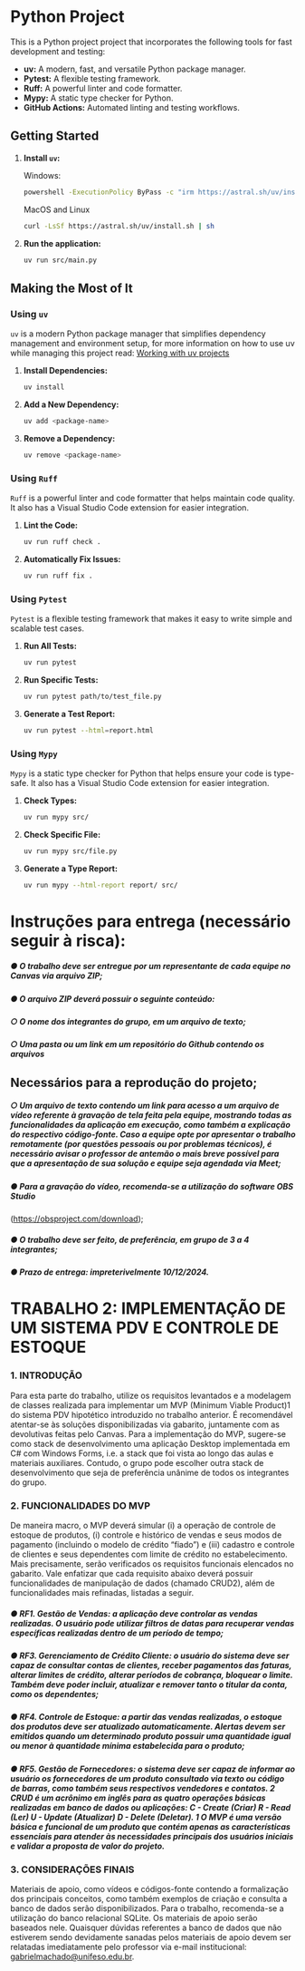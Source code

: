 # Python Project

This is a Python project project that incorporates the following tools for fast development and testing:

- **uv:** A modern, fast, and versatile Python package manager.
- **Pytest:** A flexible testing framework.
- **Ruff:** A powerful linter and code formatter.
- **Mypy:** A static type checker for Python.
- **GitHub Actions:** Automated linting and testing workflows.

## Getting Started
1. **Install `uv`:**

   Windows:
   ```bash
   powershell -ExecutionPolicy ByPass -c "irm https://astral.sh/uv/installps1 | iex"
   ```

   MacOS and Linux
   ```bash
   curl -LsSf https://astral.sh/uv/install.sh | sh
   ```
   
2. **Run the application:**
   ```bash
   uv run src/main.py
   ```

## Making the Most of It

### Using `uv`

`uv` is a modern Python package manager that simplifies dependency management and environment setup, for more information on how to use uv while managing this project read: [Working with uv projects](https://docs.astral.sh/uv/guides/projects)

1. **Install Dependencies:**
   ```bash
   uv install
   ```

2. **Add a New Dependency:**
   ```bash
   uv add <package-name>
   ```

3. **Remove a Dependency:**
   ```bash
   uv remove <package-name>
   ```

### Using `Ruff`

`Ruff` is a powerful linter and code formatter that helps maintain code quality. It also has a Visual Studio Code extension for easier integration.

1. **Lint the Code:**
   ```bash
   uv run ruff check .
   ```

2. **Automatically Fix Issues:**
   ```bash
   uv run ruff fix .
   ```

### Using `Pytest`

`Pytest` is a flexible testing framework that makes it easy to write simple and scalable test cases.

1. **Run All Tests:**
   ```bash
   uv run pytest
   ```

2. **Run Specific Tests:**
   ```bash
   uv run pytest path/to/test_file.py
   ```

3. **Generate a Test Report:**
   ```bash
   uv run pytest --html=report.html
   ```

### Using `Mypy`

`Mypy` is a static type checker for Python that helps ensure your code is type-safe. It also has a Visual Studio Code extension for easier integration.

1. **Check Types:**
   ```bash
   uv run mypy src/
   ```

2. **Check Specific File:**
   ```bash
   uv run mypy src/file.py
   ```

3. **Generate a Type Report:**
   ```bash
   uv run mypy --html-report report/ src/
   ```


# Instruções para entrega (necessário seguir à risca):
##### ● O trabalho deve ser entregue por um representante de cada equipe no Canvas via arquivo ZIP;
##### ● O arquivo ZIP deverá possuir o seguinte conteúdo:
##### ○ O nome dos integrantes do grupo, em um arquivo de texto;
##### ○ Uma pasta ou um link em um repositório do Github contendo os arquivos
## Necessários para a reprodução do projeto;
##### ○ Um arquivo de texto contendo um link para acesso a um arquivo de vídeo referente à gravação de tela feita pela equipe, mostrando todas as funcionalidades da aplicação em execução, como também a explicação do respectivo código-fonte. Caso a equipe opte por apresentar o trabalho remotamente (por questões pessoais ou por problemas técnicos), é necessário avisar o professor de antemão o mais breve possível para que a apresentação de sua solução e equipe seja agendada via Meet;
##### ● Para a gravação do vídeo, recomenda-se a utilização do software OBS Studio
(https://obsproject.com/download);
##### ● O trabalho deve ser feito, de preferência, em grupo de 3 a 4 integrantes;
##### ● Prazo de entrega: impreterivelmente 10/12/2024.
# TRABALHO 2: IMPLEMENTAÇÃO DE UM SISTEMA PDV E CONTROLE DE ESTOQUE
### 1. INTRODUÇÃO
Para esta parte do trabalho, utilize os requisitos levantados e a modelagem de classes
realizada para implementar um MVP (Minimum Viable Product)1 do sistema PDV hipotético
introduzido no trabalho anterior. É recomendável atentar-se às soluções disponibilizadas via
gabarito, juntamente com as devolutivas feitas pelo Canvas. Para a implementação do MVP,
sugere-se como stack de desenvolvimento uma aplicação Desktop implementada em C# com
Windows Forms, i.e. a stack que foi vista ao longo das aulas e materiais auxiliares. Contudo, o
grupo pode escolher outra stack de desenvolvimento que seja de preferência unânime de todos
os integrantes do grupo.
### 2. FUNCIONALIDADES DO MVP
De maneira macro, o MVP deverá simular (i) a operação de controle de estoque de produtos,
(i) controle e histórico de vendas e seus modos de pagamento (incluindo o modelo de crédito
“fiado”) e (iii) cadastro e controle de clientes e seus dependentes com limite de crédito no
estabelecimento. Mais precisamente, serão verificados os requisitos funcionais elencados no
gabarito. Vale enfatizar que cada requisito abaixo deverá possuir funcionalidades de
manipulação de dados (chamado CRUD2), além de funcionalidades mais refinadas, listadas a
seguir.
##### ● RF1. Gestão de Vendas: a aplicação deve controlar as vendas realizadas. O usuário pode utilizar filtros de datas para recuperar vendas específicas realizadas dentro de um período de tempo;
##### ● RF3. Gerenciamento de Crédito Cliente: o usuário do sistema deve ser capaz de consultar contas de clientes, receber pagamentos das faturas, alterar limites de crédito, alterar períodos de cobrança, bloquear o limite. Também deve poder incluir, atualizar e remover tanto o titular da conta, como os dependentes;
##### ● RF4. Controle de Estoque: a partir das vendas realizadas, o estoque dos produtos deve ser atualizado automaticamente. Alertas devem ser emitidos quando um determinado produto possuir uma quantidade igual ou menor à quantidade mínima estabelecida para o produto;
##### ● RF5. Gestão de Fornecedores: o sistema deve ser capaz de informar ao usuário os fornecedores de um produto consultado via texto ou código de barras, como também seus respectivos vendedores e contatos. 2 CRUD é um acrônimo em inglês para as quatro operações básicas realizadas em banco de dados ou aplicações: C - Create (Criar) R - Read (Ler) U - Update (Atualizar) D - Delete (Deletar). 1 O MVP é uma versão básica e funcional de um produto que contém apenas as características essenciais para atender às necessidades principais dos usuários iniciais e validar a proposta de valor do projeto.
### 3. CONSIDERAÇÕES FINAIS
Materiais de apoio, como vídeos e códigos-fonte contendo a formalização dos principais
conceitos, como também exemplos de criação e consulta a banco de dados serão
disponibilizados. Para o trabalho, recomenda-se a utilização do banco relacional SQLite. Os
materiais de apoio serão baseados nele. Quaisquer dúvidas referentes a banco de dados que
não estiverem sendo devidamente sanadas pelos materiais de apoio devem ser relatadas
imediatamente pelo professor via e-mail institucional: gabrielmachado@unifeso.edu.br.